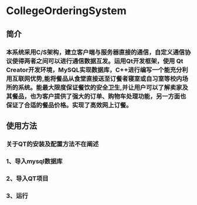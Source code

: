 # CollegeOrderingSystem
## 简介
### 本系统采用C/S架构，建立客户端与服务器直接的通信，自定义通信协议使得两者之间可以进行通信数据互发。运用Qt开发框架，使用 Qt Creator开发环境，MySQL实现数据库，C++进行编写一个能充分利用互联网优势,能将餐品从食堂直接送至订餐者寝室或自习室等校内场所的系统。能最大限度保证餐饮的安全卫生,并让用户可以了解卖家及其餐品，也为客户提供了强大的订单、购物车处理功能，另一方面也保证了合适的餐品价格。实现了高效网上订餐。

## 使用方法
### 关于QT的安装及配置方法不在阐述
### 1、导入mysql数据库
### 2、导入QT项目
### 3、运行